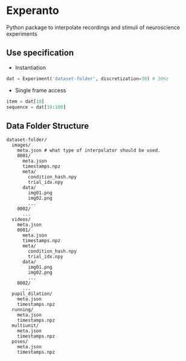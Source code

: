 # Experanto
Python package to interpolate recordings and stimuli of neuroscience experiments 

## Use specification
- Instantiation
```python
dat = Experiment('dataset-folder', discretization=30) # 30Hz
```

- Single frame access
```python
item = dat[10]
sequence = dat[10:100]
```


## Data Folder Structure

```
dataset-folder/
  images/
    meta.json # what type of interpolator should be used.
    0001/
      meta.json
      timestamps.npz
      meta/
        condition_hash.npy
        trial_idx.npy
      data/
        img01.png
        img02.png
        ...
    0002/
      ...
  videos/
    meta.json
    0001/
      meta.json
      timestamps.npz
      meta/
        condition_hash.npy
        trial_idx.npy
      data/
        img01.png
        img02.png
        ...
    0002/
      ...
  pupil_dilation/
    meta.json
    timestamps.npz
  running/
    meta.json
    timestamps.npz
  multiunit/
    meta.json
    timestamps.npz
  poses/
    meta.json
    timestamps.npz
```

